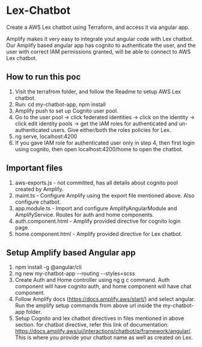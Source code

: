 # Lex-Chatbot
Create a AWS Lex chatbot using Terraform, and access it via angular app.

Amplify makes it very easy to integrate yout angular code with Lex chatbot. Our Amplify based angular app has cognito to authenticate the user, 
and the user with correct IAM permissions granted, will be able to connect to AWS Lex chatbot.

## How to run this poc
1. Visit the terrafrom folder, and follow the Readme to setup AWS Lex chatbot. 
2. Run: cd my-chatbot-app, npm install
3. Amplify push to set up Cognito user pool.
4. Go to the user pool -> click federated identities -> click on the identity -> click edit identity pools -> get the IAM roles for authenticated and un-authenticated users. Give either/both the roles policies for Lex.
5. ng serve, localhost:4200
6. If you gave IAM role for authenticated user only in step 4, then first login using cognito, then open localhost:4200/home to open the chatbot.

## Important files
1. aws-exports.js - not committed, has all details about cognito pool created by Amplify. 
2. maint.ts - Configure Amplify using the export file mentioned above. Also configure chatbot.
3. app.module.ts - Import and configure AmplifyAngularModule and AmplifyService. Routes for auth and home components.
4. auth.component.html - Amplify provided directive for cognito login page.
5. home.component.html - Amplify provided directive for Lex chatbot.

## Setup Amplify based Angular app
1. npm install -g @angular/cli
2. ng new my-chatbot-app --routing --styles=scss
3. Create Auth and Home controller using ng g c command. Auth component will have cognito auth, and home component will have chat component.
4. Follow Amplify docs (https://docs.amplify.aws/start/) and select angular. Run the amplify setup commands from above url inside the my-chatbot-app folder.
5. Setup Cognito and lex chatbot directives in files mentioned in above section. for chatbot directive, refer this link of documentation: https://docs.amplify.aws/ui/interactions/chatbot/q/framework/angular/. 
This is where you provide your chatbot name as well as created on Lex.


